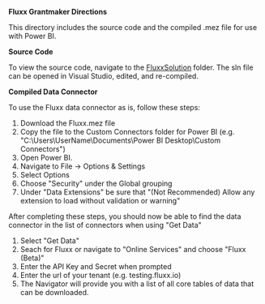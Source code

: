 **Fluxx Grantmaker Directions**

This directory includes the source code and the compiled .mez file for use with Power BI.

**Source Code**

To view the source code, navigate to the [FluxxSolution](https://github.com/macfound/Power-BI-Data-Connectors/tree/main/FluxxGrantmaker/FluxxSolution) folder.
The sln file can be opened in Visual Studio, edited, and re-compiled.

**Compiled Data Connector**

To use the Fluxx data connector as is, follow these steps:
1. Download the Fluxx.mez file
2. Copy the file to the Custom Connectors folder for Power BI (e.g. "C:\Users\UserName\Documents\Power BI Desktop\Custom Connectors")
3. Open Power BI.
4. Navigate to File -> Options & Settings
5. Select Options
6. Choose "Security" under the Global grouping
7. Under "Data Extensions" be sure that "(Not Recommended) Allow any extension to load without validation or warning"

After completing these steps, you should now be able to find the data connector in the list of connectors when using "Get Data"
1. Select "Get Data"
2. Seach for Fluxx or navigate to "Online Services" and choose "Fluxx (Beta)"
3. Enter the API Key and Secret when prompted
4. Enter the url of your tenant (e.g. testing.fluxx.io)
5. The Navigator will provide you with a list of all core tables of data that can be downloaded.
